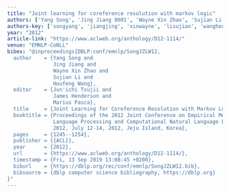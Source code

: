 ```yaml
---
title: "Joint learning for coreference resolution with markov logic"
authors: ['Yang Song', 'Jing Jiang 0001', 'Wayne Xin Zhao', 'Sujian Li', 'Houfeng Wang']
authors-key: ['songyang', 'jiangjing', 'xinwayne', 'lisujian', 'wanghoufeng']
year: "2012"
article-link: "https://www.aclweb.org/anthology/D12-1114/"
venue: "EMNLP-CoNLL"
bibex: "@inproceedings{DBLP:conf/emnlp/SongJZLW12,
  author    = {Yang Song and
               Jing Jiang and
               Wayne Xin Zhao and
               Sujian Li and
               Houfeng Wang},
  editor    = {Jun'ichi Tsujii and
               James Henderson and
               Marius Pasca},
  title     = {Joint Learning for Coreference Resolution with Markov Logic},
  booktitle = {Proceedings of the 2012 Joint Conference on Empirical Methods in Natural
               Language Processing and Computational Natural Language Learning, EMNLP-CoNLL
               2012, July 12-14, 2012, Jeju Island, Korea},
  pages     = {1245--1254},
  publisher = {{ACL}},
  year      = {2012},
  url       = {https://www.aclweb.org/anthology/D12-1114/},
  timestamp = {Fri, 13 Sep 2019 13:08:45 +0200},
  biburl    = {https://dblp.org/rec/conf/emnlp/SongJZLW12.bib},
  bibsource = {dblp computer science bibliography, https://dblp.org}
}"
---
```

